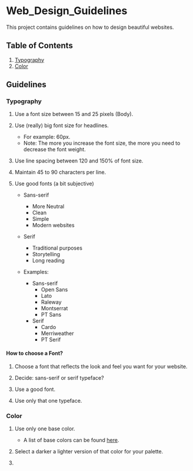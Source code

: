 # Web_Design_Guidelines

This project contains guidelines on how to design beautiful websites.

## Table of Contents

1. [Typography](#typography)
2. [Color](#color)

## Guidelines

### Typography

1. Use a font size between 15 and 25 pixels (Body).

2. Use (really) big font size for headlines.
    - For example: 60px.
    - Note: The more you increase the font size, the more you need to decrease the font weight.

3. Use line spacing between 120 and 150% of font size.

4. Maintain 45 to 90 characters per line.

5. Use good fonts (a bit subjective)
    - Sans-serif
        - More Neutral
        - Clean
        - Simple
        - Modern websites
    - Serif
        - Traditional purposes
        - Storytelling
        - Long reading

    - Examples:

        - Sans-serif
            - Open Sans
            - Lato
            - Raleway
            - Montserrat
            - PT Sans
        - Serif
            - Cardo
            - Merriweather
            - PT Serif

#### How to choose a Font?

1. Choose a font that reflects the look and feel you want for your website.

2. Decide: sans-serif or serif typeface?

3. Use a good font.

4. Use only that one typeface.

### Color

1. Use only one base color.
    - A list of base colors can be found [here](https://flatuicolors.com/palette/defo).

2. Select a darker a lighter version of that color for your palette.

3. 
